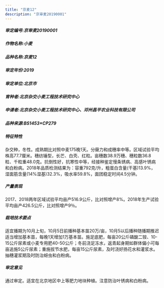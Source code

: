 ```yaml
---
title: "京麦12"
description: "京审麦20190001"
---
```

##### 审定编号:京审麦20190001

##### 作物名称:小麦

##### 品种名称:京麦12

##### 审定年份:2019

##### 审定单位:北京市

##### 育种者:北京杂交小麦工程技术研究中心

##### 申请者:北京杂交小麦工程技术研究中心、邓州昌平农业科技有限公司

##### 品种来源:BS1453×CP279

##### 特征特性
杂交种，冬性。成熟期比对照中麦175晚1天。分蘖力和成穗率中等。区域试验平均株高77.7厘米。穗纺锤型，长芒、白壳、红粒。亩穗数38.9万穗、穗粒数36.8粒、千粒重48.0克。抗倒性好，抗寒性中等，经接种鉴定慢条锈病、高感叶锈病和白粉病。2018年品质检测结果为：容重792克/升，粗蛋白含量(干基)13.9%，湿面筋含量(14%湿基)32.3%，吸水率59.8%，面团稳定时间4.5分钟。

##### 产量表现
2017、2018两年区域试验平均亩产516.9公斤，比对照增产8%。2018年生产试验平均亩产426.5公斤，比对照增产9％。

##### 栽培技术要点
适宜播期为10月上旬，10月5日前播种基本苗20万/亩，10月5以后播种随播期推迟适当增加基本苗，每晚1天增加1万基本苗。施足底肥，每亩20公斤磷酸二铵、10-15公斤尿素或小麦专用肥40-50公斤；冬前浇足冻水，返青起身期如群体偏小可每亩追施5公斤尿素；重施拔节水肥，每亩15公斤尿素，及时浇好扬花水和灌浆水。抽穗灌浆期及时防治蚜虫和白粉病。

##### 审定意见
通过审定。适宜在北京地区中上等肥力地块种植。注意防治叶锈病和白粉病。

